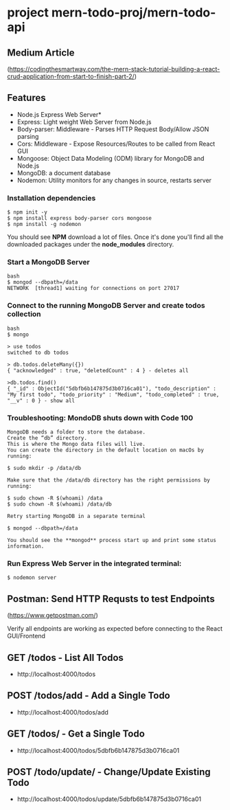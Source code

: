 # project mern-todo-proj/mern-todo-api

## Medium Article ##
(https://codingthesmartway.com/the-mern-stack-tutorial-building-a-react-crud-application-from-start-to-finish-part-2/)

## Features
  - Node.js Express Web Server*
  - Express: Light weight Web Server from Node.js
  - Body-parser: Middleware - Parses HTTP Request Body/Allow JSON parsing
  - Cors: Middleware - Expose Resources/Routes to be called from React GUI
  - Mongoose: Object Data Modeling (ODM) library for MongoDB and Node.js
  - MongoDB: a document database
  - Nodemon: Utility monitors for any changes in source, restarts server

### Installation dependencies
```
$ npm init -y
$ npm install express body-parser cors mongoose
$ npm install -g nodemon
```
You should see **NPM** download a lot of files. Once it's done you'll find all the downloaded packages under the **node_modules** directory.

### Start a MongoDB Server
```
bash
$ mongod --dbpath=/data
NETWORK  [thread1] waiting for connections on port 27017
```

### Connect to the running MongoDB Server and create todos collection
```
bash
$ mongo

> use todos
switched to db todos

> db.todos.deleteMany({})
{ "acknowledged" : true, "deletedCount" : 4 } - deletes all

>db.todos.find()
{ "_id" : ObjectId("5dbfb6b147875d3b0716ca01"), "todo_description" : "My first todo", "todo_priority" : "Medium", "todo_completed" : true, "__v" : 0 } - show all
```


### Troubleshooting:  MondoDB shuts down with Code 100
```
MongoDB needs a folder to store the database.
Create the “db” directory.
This is where the Mongo data files will live.
You can create the directory in the default location on macOs by running:

$ sudo mkdir -p /data/db

Make sure that the /data/db directory has the right permissions by running:

$ sudo chown -R $(whoami) /data
$ sudo chown -R $(whoami) /data/db

Retry starting MongoDB in a separate terminal

$ mongod --dbpath=/data

You should see the **mongod** process start up and print some status information.
```

###  Run Express Web Server in the integrated terminal:
```
$ nodemon server
```

## Postman: Send HTTP Requsts to test Endpoints ##
(https://www.getpostman.com/)

Verify all endpoints are working as expected before connecting to the React GUI/Frontend

## GET /todos - List All Todos
- http://localhost:4000/todos

## POST /todos/add - Add a Single Todo
- http://localhost:4000/todos/add

## GET /todos/<id> - Get a Single Todo
- http://localhost:4000/todos/5dbfb6b147875d3b0716ca01

## POST /todo/update/<id> - Change/Update Existing Todo
- http://localhost:4000/todos/update/5dbfb6b147875d3b0716ca01